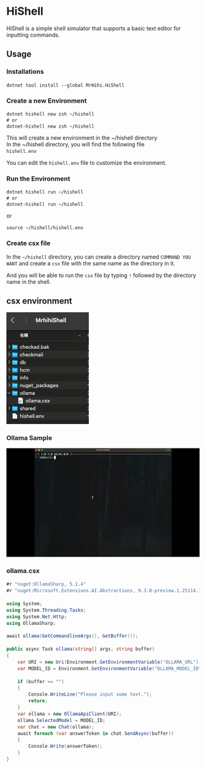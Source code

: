 ﻿# HiShell

HiShell is a simple shell simulator that supports a basic text editor for inputting commands.

## Usage

### Installations

```shell
dotnet tool install --global MrHihi.HiShell
```

### Create a new Environment

```shell
dotnet hishell new zsh ~/hishell
# or
dotnet-hishell new zsh ~/hishell

```

This will create a new environment in the ~/hishell directory  
In the ~/hishell directory, you will find the following file  
`hishell.env`  

You can edit the `hishell.env` file to customize the environment.  

### Run the Environment

```shell
dotnet hishell run ~/hishell
# or
dotnet-hishell run ~/hishell
```

or

```shell
source ~/hishell/hishell.env
```

### Create csx file

In the `~/hishell` directory, you can create a directory named `COMMAND YOU WANT` and create a `csx` file with the same name as the directory in it.

And you will be able to run the `csx` file by typing `!` followed by the directory name in the shell.

## csx environment

![csx env](Readme/csx-env.png)

### Ollama Sample

![ollama](Readme/ollama-sample.gif)

### ollama.csx

```csharp
#r "nuget:OllamaSharp, 5.1.4"
#r "nuget:Microsoft.Extensions.AI.Abstractions, 9.3.0-preview.1.25114.11"

using System;
using System.Threading.Tasks;
using System.Net.Http;
using OllamaSharp;

await ollama(GetCommandlineArgs(), GetBuffer());

public async Task ollama(string[] args, string buffer)
{
    var URI = new Uri(Environment.GetEnvironmentVariable("OLLAMA_URL") ?? "http://127.0.0.1:11434");
    var MODEL_ID = Environment.GetEnvironmentVariable("OLLAMA_MODEL_ID") ?? "llama3.1";

    if (buffer == "")
    {
        Console.WriteLine("Please input some text.");
        return;
    }
    var ollama = new OllamaApiClient(URI);
    ollama.SelectedModel = MODEL_ID;
    var chat = new Chat(ollama);
    await foreach (var answerToken in chat.SendAsync(buffer))
    {
        Console.Write(answerToken);
    }
}
```
